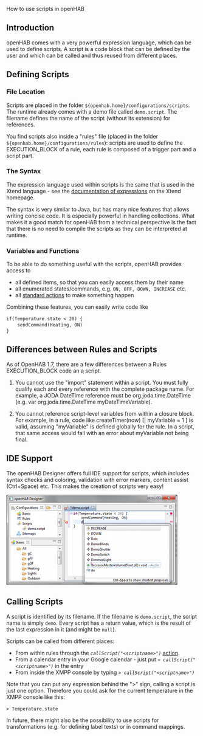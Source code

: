How to use scripts in openHAB

## Introduction

openHAB comes with a very powerful expression language, which can be used to define scripts. A script is a code block that can be defined by the user and which can be called and thus reused from different places.

## Defining Scripts

### File Location

Scripts are placed in the folder `${openhab.home}/configurations/scripts`. The runtime already comes with a demo file called `demo.script`. The filename defines the name of the script (without its extension) for references.

You find scripts also inside a "rules" file (placed in the folder `${openhab.home}/configurations/rules`): scripts are used to define the EXECUTION_BLOCK of a rule, each rule is composed of a trigger part and a script part. 

### The Syntax

The expression language used within scripts is the same that is used in the Xtend language - see the [documentation of expressions](http://www.eclipse.org/xtend/documentation.html#Xtend_Expressions) on the Xtend homepage.

The syntax is very similar to Java, but has many nice features that allows writing concise code. It is especially powerful in handling collections. What makes it a good match for openHAB from a technical perspective is the fact that there is no need to compile the scripts as they can be interpreted at runtime.

### Variables and Functions

To be able to do something useful with the scripts, openHAB provides access to 
- all defined items, so that you can easily access them by their name
- all enumerated states/commands, e.g. `ON, OFF, DOWN, INCREASE` etc.
- all [standard actions](Actions) to make something happen

Combining these features, you can easily write code like

    if(Temperature.state < 20) {
    	sendCommand(Heating, ON)
    }

## Differences between Rules and Scripts
As of OpenHAB 1.7, there are a few differences between a Rules EXECUTION_BLOCK code an a script.

1. You cannot use the "import" statement within a script.  You must fully qualify each and every reference with the complete package name.  For example, a JODA DateTime reference must be org.joda.time.DateTime (e.g. var org.joda.time.DateTime myDateTimeVariable).

2. You cannot reference script-level variables from within a closure block. For example, in a rule, code like createTimer(now) [| myVariable = 1 ] is valid, assuming "myVariable" is defined globally for the rule.  In a script, that same access would fail with an error about myVariable not being final.

## IDE Support

The openHAB Designer offers full IDE support for scripts, which includes syntax checks and coloring, validation with error markers, content assist (Ctrl+Space) etc. This makes the creation of scripts very easy!

![](images/screenshots/designer-scripts.png)

## Calling Scripts

A script is identified by its filename. If the filename is `demo.script`, the script name is simply `demo`.
Every script has a return value, which is the result of the last expression in it (and might be `null`).

Scripts can be called from different places:
- From within rules through the *`callScript("<scriptname>")`* [action](Actions).
- From a calendar entry in your Google calendar - just put *`> callScript("<scriptname>")`* in the entry
- From inside the XMPP console by typing *`> callScript("<scriptname>")`*

Note that you can put any expression behind the ">" sign, calling a script is just one option. Therefore you could ask for the current temperature in the XMPP console like this:

    > Temperature.state

In future, there might also be the possibility to use scripts for transformations (e.g. for defining label texts) or in command mappings.